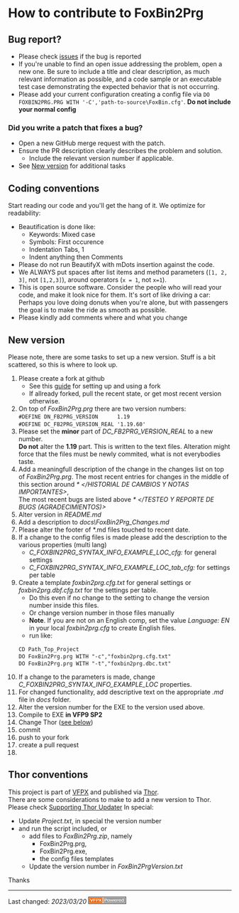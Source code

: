 # How to contribute to FoxBin2Prg

## Bug report?
- Please check  [issues](https://github.com/fdbozzo/foxbin2prg/issues) if the bug is reported
- If you're unable to find an open issue addressing the problem, open a new one. Be sure to include a title and clear description, as much relevant information as possible, and a code sample or an executable test case demonstrating the expected behavior that is not occurring.
- Please add your current configuration creating a config file via `DO FOXBIN2PRG.PRG WITH '-C','path-to-source\FoxBin.cfg'`. **Do not include your normal config**

### Did you write a patch that fixes a bug?
- Open a new GitHub merge request with the patch.
- Ensure the PR description clearly describes the problem and solution.
  - Include the relevant version number if applicable.
- See [New version](#new-version) for additional tasks

## Coding conventions

Start reading our code and you'll get the hang of it. We optimize for readability:

- Beautification is done like:
  - Keywords: Mixed case 
  - Symbols: First occurence
  - Indentation Tabs, 1
  - Indent anything then Comments
- Please do not run BeautifyX with mDots insertion against the code. 
- We ALWAYS put spaces after list items and method parameters (`[1, 2, 3]`, not `[1,2,3]`), around operators (`x = 1`, not `x=1`).
- This is open source software. Consider the people who will read your code, and make it look nice for them. It's sort of like driving a car: Perhaps you love doing donuts when you're alone, but with passengers the goal is to make the ride as smooth as possible.
- Please kindly add comments where and what you change

## New version
Please note, there are some tasks to set up a new version.
Stuff is a bit scattered, so this is where to look up.
1. Please create a fork at github
   - See this [guide](https://www.dataschool.io/how-to-contribute-on-github/) for setting up and using a fork
   - If allready forked, pull the recent state, or get most recent version otherwise.
0. On top of _FoxBin2Prg.prg_ there are two version numbers:   
`#DEFINE DN_FB2PRG_VERSION      1.19`    
`#DEFINE DC_FB2PRG_VERSION_REAL '1.19.60'`
1. Please set the **minor** part of _DC_FB2PRG_VERSION_REAL_ to a new number.   
   **Do not** alter the **1.19** part. This is written to the text files.
   Alteration might force that the files must be newly commited, what is not everybodies taste.
3. Add a meaningfull description of the change in the changes list on top of _FoxBin2Prg.prg_.
   The most recent entries for changes in the middle of this section around _* </HISTORIAL DE CAMBIOS Y NOTAS IMPORTANTES>_,   
   The most recent bugs are listed above _* </TESTEO Y REPORTE DE BUGS (AGRADECIMIENTOS)>_
4. Alter version in _README.md_
4. Add a description to _docs\FoxBin2Prg_Changes.md_
6. Please alter the footer of *.md files touched to recent date.
4. If a change to the config files is made please add the description to the various properties (multi lang)
   - _C_FOXBIN2PRG_SYNTAX_INFO_EXAMPLE_LOC_cfg:_ for general settings
   - _C_FOXBIN2PRG_SYNTAX_INFO_EXAMPLE_LOC_tab_cfg:_ for settings per table
4. Create a template _foxbin2prg.cfg.txt_ for general settings or _foxbin2prg.dbf.cfg.txt_ for the settings per table.
   - Do this even if no change to the setting to change the version number inside this files.
   - Or change version number in those files manually
   - **Note**. If you are not on an English comp, set the value _Language: EN_ in your local _foxbin2prg.cfg_ to create English files.
   - run like:
   ```
   CD Path_Top_Project
   DO FoxBin2Prg.prg WITH "-c","foxbin2prg.cfg.txt"
   DO FoxBin2Prg.prg WITH "-t","foxbin2prg.dbc.txt"
   ```
5. If a change to the parameters is made, change _C_FOXBIN2PRG_SYNTAX_INFO_EXAMPLE_LOC_ properties.
4. For changed functionality, add descriptive text on the appropriate _.md_ file in _docs_ folder.
2. Alter the version number for the EXE to the version used above.
0. Compile to EXE **in VFP9 SP2**
8. Change Thor ([see below](#thor-conventions))
8. commit
9. push to your fork
0. create a pull request
1.

## Thor conventions
This project is part of [VFPX](https://vfpx.github.io/) and published via [Thor](https://github.com/VFPX/Thor).   
There are some considerations to make to add a new version to Thor.   
Please check [Supporting Thor Updater](https://vfpx.github.io/thorupdate/)
In special:
- Update _Project.txt_, in special the version number
- and run the script included, or 
   - add files to _FoxBin2Prg.zip_, namely
     - FoxBin2Prg.prg,
     - FoxBin2Prg.exe,
     - the config files templates
   - Update the version number in _FoxBin2PrgVersion.txt_

Thanks

----
Last changed: _2023/03/20_ ![Picture](../docs/pictures/vfpxpoweredby_alternative.gif)
